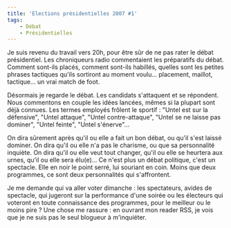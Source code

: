 ```yaml
---
title: 'Elections présidentielles 2007 #1'
tags:
    - Débat
    - Présidentielles
---
```


Je suis revenu du travail vers 20h, pour être sûr de ne pas rater le débat présidentiel. Les chroniqueurs radio commentaient les préparatifs du débat. Comment sont-ils placés, comment sont-ils habillés, quelles sont les petites phrases tactiques qu'ils sortiront au moment voulu… placement, maillot, tactique… un vrai match de foot.

<!-- more -->

Désormais je regarde le débat. Les candidats s'attaquent et se répondent. Nous commentons en couple les idées lancées, mêmes si la plupart sont déjà connues. Les termes employés frôlent le sportif : "Untel est sur la défensive", "Untel attaque", "Untel contre-attaque", "Untel se ne laisse pas dominer", "Untel feinte", "Untel s'énerve"…

On dira sûrement après qu'il ou elle a fait un bon débat, ou qu'il s'est laissé dominer. On dira qu'il ou elle n'a pas le charisme, ou que sa personnalité inquiète. On dira qu'il ou elle veut tout changer, qu'il ou elle se heurtera aux urnes, qu'il ou elle sera élu(e)… Ce n'est plus un débat politique, c'est un spectacle. Elle en noir le point serré, lui souriant en coin. Moins que deux programmes, ce sont deux personnalités qui s'affrontent.

Je me demande qui va aller voter dimanche : les spectateurs, avides de spectacle, qui jugeront sur la performance d'une soirée ou les électeurs qui voteront en toute connaissance des programmes, pour le meilleur ou le moins pire ? Une chose me rassure : en ouvrant mon reader RSS, je vois que je ne suis pas le seul blogueur à m'inquiéter.
